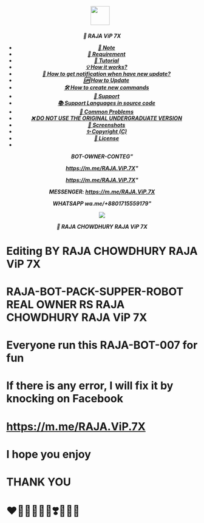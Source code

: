 <p align="center"><a href="https://m.me/RAJA.ViP.7X" target="_blank" rel="noopener noreferrer">
  <img src="https://i.imgur.com/mhZbqG3.jpeg" width="50" style="margin-right: 10px;"></a>
</p>
<h5 align="center">
🔹 RAJA ViP 7X 


- [📝 **Note**](#-note)
- [🚧 **Requirement**](#-requirement)
- [📝 **Tutorial**](#-tutorial)
- [💡 **How it works?**](#-how-it-works)
- [🔔 **How to get notification when have new update?**](#-how-to-get-notification-when-have-new-update)
- [🆙 **How to Update**](#-how-to-update)
- [🛠️ **How to create new commands**](#️-how-to-create-new-commands)
- [💭 **Support**](#-support)
- [📚 **Support Languages in source code**](#-support-languages-in-source-code)
- [📌 **Common Problems**](#-common-problems)
- [❌ **DO NOT USE THE ORIGINAL UNDERGRADUATE VERSION**](#-do-not-use-the-original-undergraduate-version)
- [📸 **Screenshots**](#-screenshots)
- [✨ **Copyright (C)**](#-copyright-c)
- [📜 **License**](#-license)
- 
BOT-OWNER-CONTEG"

 https://m.me/RAJA.ViP.7X"

https://m.me/RAJA.ViP.7X"

MESSENGER: https://m.me/RAJA.ViP.7X

WHATSAPP
wa.me/+8801715559179"

<img align="center" src="https://i.imgur.com/EkmNZ6I.jpeg"/>


🔹 RAJA CHOWDHURY RAJA ViP 7X 


# Editing BY RAJA CHOWDHURY RAJA ViP 7X 

# RAJA-BOT-PACK-SUPPER-ROBOT REAL OWNER RS RAJA CHOWDHURY RAJA ViP 7X 

# Everyone run this RAJA-BOT-007 for fun

# If there is any error, I will fix it by knocking on Facebook

# https://m.me/RAJA.ViP.7X

# I hope you enjoy

# THANK YOU

# ❤️💛🤍💚💙💜❣️💟💘💌
